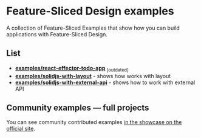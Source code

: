 # Feature-Sliced Design examples

A collection of Feature-Sliced Examples that show how you can build applications with Feature-Sliced Design.

## List

- **[examples/react-effector-todo-app](./todo-app)** <sub>[outdated]</sub>
- **[examples/solidjs-with-layout](./examples/solidjs-with-layout)** - shows how works with layout
- **[examples/solidjs-with-external-api](./examples/solidjs-with-external-api)** - shows how to work with external API

## Community examples — full projects

You can see community contributed examples [in the showcase on the official site](https://feature-sliced.design/examples).
